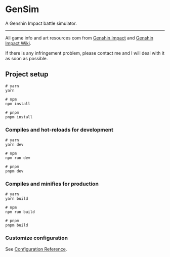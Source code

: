 # GenSim

A Genshin Impact battle simulator.

---

All game info and art resources com from [Genshin Impact](https://genshin.hoyoverse.com/) and [Genshin Impact Wiki](https://genshin-impact.fandom.com/wiki/Genshin_Impact_Wiki).

If there is any infringement problem, please contact me and I will deal with it as soon as possible.

## Project setup

```
# yarn
yarn

# npm
npm install

# pnpm
pnpm install
```

### Compiles and hot-reloads for development

```
# yarn
yarn dev

# npm
npm run dev

# pnpm
pnpm dev
```

### Compiles and minifies for production

```
# yarn
yarn build

# npm
npm run build

# pnpm
pnpm build
```

### Customize configuration

See [Configuration Reference](https://vitejs.dev/config/).

